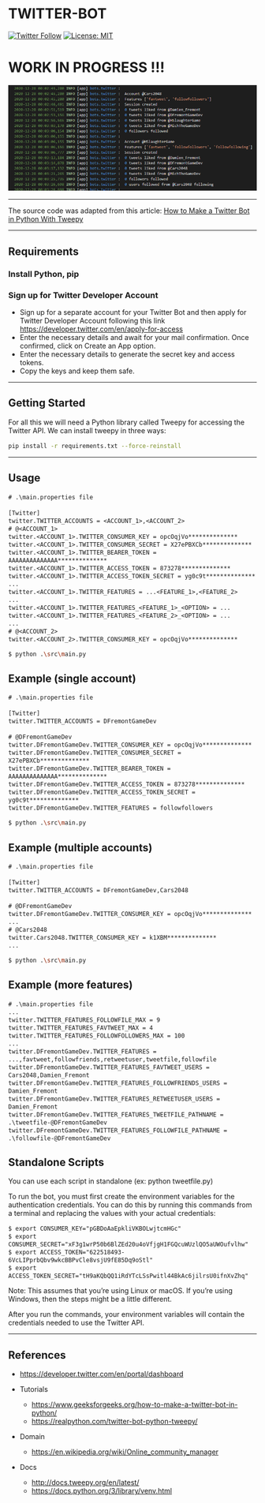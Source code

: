 # TWITTER-BOT

[![Twitter Follow](https://img.shields.io/twitter/follow/Damien_Fremont?style=social)](https://twitter.com/Damien_Fremont)
[![License: MIT](https://img.shields.io/badge/License-MIT-yellow.svg)](https://opensource.org/licenses/MIT)


WORK IN PROGRESS !!!
================

![alt text](docs/screenshot-1.png)

---

The source code was adapted from this article: [How to Make a Twitter Bot in Python With Tweepy](https://realpython.com/twitter-bot-python-tweepy/)

---

## Requirements

### Install Python, pip

### Sign up for Twitter Developer Account

- Sign up for a separate account for your Twitter Bot and then apply for Twitter Developer Account following this link https://developer.twitter.com/en/apply-for-access 
- Enter the necessary details and await for your mail confirmation. Once confirmed, click on Create an App option.
- Enter the necessary details to generate the secret key and access tokens.
- Copy the keys and keep them safe.

---

## Getting Started

For all this we will need a Python library called Tweepy for accessing the Twitter API. We can install tweepy in three ways:

```bash
pip install -r requirements.txt --force-reinstall
```

---

## Usage

```properties
# .\main.properties file

[Twitter]
twitter.TWITTER_ACCOUNTS = <ACCOUNT_1>,<ACCOUNT_2>
# @<ACCOUNT_1>
twitter.<ACCOUNT_1>.TWITTER_CONSUMER_KEY = opcOqjVo**************
twitter.<ACCOUNT_1>.TWITTER_CONSUMER_SECRET = X27ePBXCb**************
twitter.<ACCOUNT_1>.TWITTER_BEARER_TOKEN = AAAAAAAAAAAAAA**************
twitter.<ACCOUNT_1>.TWITTER_ACCESS_TOKEN = 873278**************
twitter.<ACCOUNT_1>.TWITTER_ACCESS_TOKEN_SECRET = yg0c9t**************
...
twitter.<ACCOUNT_1>.TWITTER_FEATURES = ...<FEATURE_1>,<FEATURE_2>
...
twitter.<ACCOUNT_1>.TWITTER_FEATURES_<FEATURE_1>_<OPTION> = ...
twitter.<ACCOUNT_1>.TWITTER_FEATURES_<FEATURE_2>_<OPTION> = ...
...
# @<ACCOUNT_2>
twitter.<ACCOUNT_2>.TWITTER_CONSUMER_KEY = opcOqjVo**************
```

```bash
$ python .\src\main.py
```

## Example (single account)

```properties
# .\main.properties file

[Twitter]
twitter.TWITTER_ACCOUNTS = DFremontGameDev

# @DFremontGameDev
twitter.DFremontGameDev.TWITTER_CONSUMER_KEY = opcOqjVo**************
twitter.DFremontGameDev.TWITTER_CONSUMER_SECRET = X27ePBXCb**************
twitter.DFremontGameDev.TWITTER_BEARER_TOKEN = AAAAAAAAAAAAAA**************
twitter.DFremontGameDev.TWITTER_ACCESS_TOKEN = 873278**************
twitter.DFremontGameDev.TWITTER_ACCESS_TOKEN_SECRET = yg0c9t**************
twitter.DFremontGameDev.TWITTER_FEATURES = followfollowers
```

```bash
$ python .\src\main.py
```

## Example (multiple accounts)

```properties
# .\main.properties file

[Twitter]
twitter.TWITTER_ACCOUNTS = DFremontGameDev,Cars2048

# @DFremontGameDev
twitter.DFremontGameDev.TWITTER_CONSUMER_KEY = opcOqjVo**************
...
# @Cars2048
twitter.Cars2048.TWITTER_CONSUMER_KEY = k1XBM**************
...
```

```bash
$ python .\src\main.py
```

## Example (more features)

```properties
# .\main.properties file
...
twitter.TWITTER_FEATURES_FOLLOWFILE_MAX = 9
twitter.TWITTER_FEATURES_FAVTWEET_MAX = 4
twitter.TWITTER_FEATURES_FOLLOWFOLLOWERS_MAX = 100
...
twitter.DFremontGameDev.TWITTER_FEATURES = ...,favtweet,followfriends,retweetuser,tweetfile,followfile
twitter.DFremontGameDev.TWITTER_FEATURES_FAVTWEET_USERS = Cars2048,Damien_Fremont
twitter.DFremontGameDev.TWITTER_FEATURES_FOLLOWFRIENDS_USERS = Damien_Fremont
twitter.DFremontGameDev.TWITTER_FEATURES_RETWEETUSER_USERS = Damien_Fremont
twitter.DFremontGameDev.TWITTER_FEATURES_TWEETFILE_PATHNAME = .\tweetfile-@DFremontGameDev
twitter.DFremontGameDev.TWITTER_FEATURES_FOLLOWFILE_PATHNAME = .\followfile-@DFremontGameDev

```

## Standalone Scripts

You can use each script in standalone (ex: python tweetfile.py)

To run the bot, you must first create the environment variables for the authentication credentials. You can do this by running this commands from a terminal and replacing the values with your actual credentials:

```
$ export CONSUMER_KEY="pGBDoAaEpkliVKBOLwjtcmHGc"
$ export CONSUMER_SECRET="xF3g1wrP50b6BlZEd20u4oVfjgH1FGQcuWUzlQO5aUWOufvlhw"
$ export ACCESS_TOKEN="622518493-6VcLIPprbQbv9wkcBBPvCle8vsjU9fE85Dq9oStl"
$ export ACCESS_TOKEN_SECRET="tH9aKQbQQ1iRdYTcLSsPwitl44BkAc6jilrsU0ifnXvZhq"
```

Note: This assumes that you’re using Linux or macOS. If you’re using Windows, then the steps might be a little different.

After you run the commands, your environment variables will contain the credentials needed to use the Twitter API.

---

## References

- https://developer.twitter.com/en/portal/dashboard

- Tutorials
  - https://www.geeksforgeeks.org/how-to-make-a-twitter-bot-in-python/
  - https://realpython.com/twitter-bot-python-tweepy/
- Domain
  - https://en.wikipedia.org/wiki/Online_community_manager
- Docs
  - http://docs.tweepy.org/en/latest/
  - https://docs.python.org/3/library/venv.html